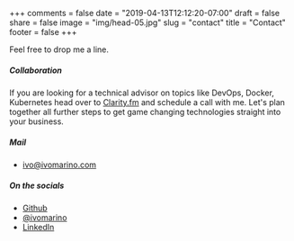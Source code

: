 +++
comments = false 
date = "2019-04-13T12:12:20-07:00"
draft = false
share = false
image = "img/head-05.jpg"
slug = "contact"
title = "Contact"
footer = false
+++

Feel free to drop me a line.

##### Collaboration

If you are looking for a technical advisor on topics like DevOps, Docker, Kubernetes head over to [Clarity.fm](https://clarity.fm/ivomarino) and schedule a call with me. Let's plan together all further steps to get game changing technologies straight into your business.

##### Mail
<ul class="contact">
    <li><i class="icon-mail"></i><a href="mailto:ivo@ivomarino.com">ivo@ivomarino.com</a></li>
</ul>

##### On the socials
<ul class="contact">
    <li><i class="icon-github"></i><a href="https://github.com/ivomarino">Github</a></li>
    <li><i class="icon-twitter"></i><a href="https://twitter.com/ivomarino">@ivomarino</a></li>
    <li><i class="icon-linkedin"></i><a href="https://www.linkedin.com/in/ivomarino">LinkedIn</a></li>
</ul>
